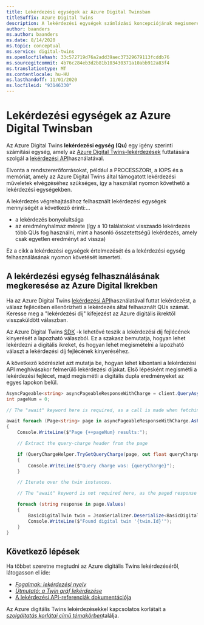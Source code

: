 ```yaml
---
title: Lekérdezési egységek az Azure Digital Twinsban
titleSuffix: Azure Digital Twins
description: A lekérdezési egységek számlázási koncepciójának megismerése az Azure Digital Twinsban
author: baanders
ms.author: baanders
ms.date: 8/14/2020
ms.topic: conceptual
ms.service: digital-twins
ms.openlocfilehash: 33c572719d76a2add39aec37329679113fcddb76
ms.sourcegitcommit: 4b76c284eb3d2b81b103430371a10abb912a83f4
ms.translationtype: MT
ms.contentlocale: hu-HU
ms.lasthandoff: 11/01/2020
ms.locfileid: "93146330"
---
```

# <a name="query-units-in-azure-digital-twins"></a>Lekérdezési egységek az Azure Digital Twinsban 

Az Azure Digital Twins **lekérdezési egység (Qu)** egy igény szerinti számítási egység, amely az [Azure Digital Twins-lekérdezések](how-to-query-graph.md) futtatására szolgál a [lekérdezési API](/rest/api/digital-twins/dataplane/query)használatával. 

Elvonta a rendszererőforrásokat, például a PROCESSZORt, a IOPS és a memóriát, amely az Azure Digital Twins által támogatott lekérdezési műveletek elvégzéséhez szükséges, így a használat nyomon követhető a lekérdezési egységekben.

A lekérdezés végrehajtásához felhasznált lekérdezési egységek mennyiségét a következő érinti:...

* a lekérdezés bonyolultsága
* az eredményhalmaz mérete (így a 10 találatokat visszaadó lekérdezés több QUs fog használni, mint a hasonló összetettségű lekérdezés, amely csak egyetlen eredményt ad vissza)

Ez a cikk a lekérdezési egységek értelmezését és a lekérdezési egység felhasználásának nyomon követését ismerteti.

## <a name="find-the-query-unit-consumption-in-azure-digital-twins"></a>A lekérdezési egység felhasználásának megkeresése az Azure Digital Ikrekben

Ha az Azure Digital Twins [lekérdezési API](/rest/api/digital-twins/dataplane/query)használatával futtat lekérdezést, a válasz fejlécében ellenőrizheti a lekérdezés által felhasznált QUs számát. Keresse meg a "lekérdezési díj" kifejezést az Azure digitális ikrektől visszaküldött válaszban.

Az Azure Digital Twins [SDK](how-to-use-apis-sdks.md) -k lehetővé teszik a lekérdezési díj fejlécének kinyerését a lapozható válaszból. Ez a szakasz bemutatja, hogyan lehet lekérdezni a digitális ikreket, és hogyan lehet megismételni a lapozható választ a lekérdezési díj fejlécének kinyeréséhez. 

A következő kódrészlet azt mutatja be, hogyan lehet kibontani a lekérdezési API meghívásakor felmerülő lekérdezési díjakat. Első lépésként megismétli a lekérdezési fejlécet, majd megismétli a digitális dupla eredményeket az egyes lapokon belül. 

```csharp
AsyncPageable<string> asyncPageableResponseWithCharge = client.QueryAsync("SELECT * FROM digitaltwins");
int pageNum = 0;

// The "await" keyword here is required, as a call is made when fetching a new page.

await foreach (Page<string> page in asyncPageableResponseWithCharge.AsPages())
{
    Console.WriteLine($"Page {++pageNum} results:");

    // Extract the query-charge header from the page

    if (QueryChargeHelper.TryGetQueryCharge(page, out float queryCharge))
    {
        Console.WriteLine($"Query charge was: {queryCharge}");
    }

    // Iterate over the twin instances.

    // The "await" keyword is not required here, as the paged response is local.

    foreach (string response in page.Values)
    {
        BasicDigitalTwin twin = JsonSerializer.Deserialize<BasicDigitalTwin>(response);
        Console.WriteLine($"Found digital twin '{twin.Id}'");
    }
}
```

## <a name="next-steps"></a>Következő lépések

Ha többet szeretne megtudni az Azure digitális Twins lekérdezéséről, látogasson el ide:

* [*Fogalmak: lekérdezési nyelv*](concepts-query-language.md)
* [*Útmutató: a Twin gráf lekérdezése*](how-to-query-graph.md)
* [A lekérdezési API-referenciák dokumentációja](/rest/api/digital-twins/dataplane/query/querytwins)

Az Azure digitális Twins lekérdezésekkel kapcsolatos korlátait a [*szolgáltatás korlátai című témakörben*](reference-service-limits.md)találja.